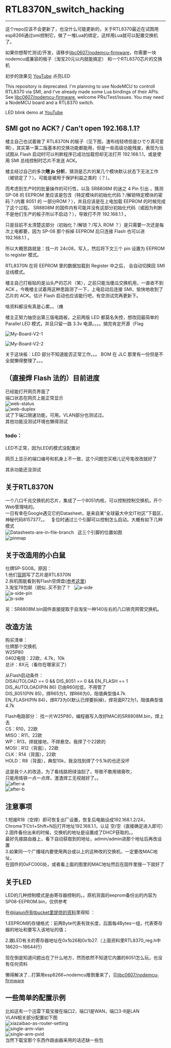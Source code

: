 # RTL8370N_switch_hacking
---
这个repo应该不会更新了，也没什么可能更新的，关于RTL8370最近在试图用esp8266通过smi控制它，做了一堆Lua的绑定，这样用Lua就可以配置交换机了。  

如果你想帮忙测试/开发，请移步[libc0607/nodemcu-firmware](https://github.com/libc0607/nodemcu-firmware)，你需要一块nodemcu或兼容的板子（淘宝20元以内就能搞定） 和一个RTL8370芯片的交换机  

初步的效果见 [YouTube](https://www.youtube.com/watch?v=TsPTUKKPerY) 点亮LED  

This repository is deprecated. I'm planning to use NodeMCU to controll RTL8370 via SMI, and I've already made some Lua bindings of their APIs.   
See [libc0607/nodemcu-firmware](https://github.com/libc0607/nodemcu-firmware), welcome PRs/Test/Issues. You may need a NodeMCU board and a RTL8370 switch.  

LED blink demo at [YouTube](https://www.youtube.com/watch?v=TsPTUKKPerY)

## SMI got no ACK? / Can't open 192.168.1.1?  

楼主自己也试着做了 RTL8370N 的板子（见下图，渣布线轻喷但是ひでり真可爱啊），其实第一第二版基本的交换功能都能用，但是一些高级功能残废，表现为当试图从 Flash 启动时可以判断程序已成功加载但却无法打开 192.168.1.1，或是使用 SMI 总线控制时芯片不发送 ACK。  

楼主经过自己的多次**瞎 jb 分析**，猜测是芯片的某几个模块默认状态下无法工作（被锁定了？）。可能是被用于保护利益之类的（？）。   

而考虑到生产时的批量操作的可行性，以及 SR8808M 的迷之 4 Pin 引出 ，猜测 SP-08 的 EEPROM 里应该是包含（特定模块的初始化代码？/解锁特定模块的密码？/内置 8051 的 一部分ROM？），并且应该是在上电加载 EEPROM 的时候完成了这个过程。 SR8808M 的固件内有可能并没有这部分初始化代码（或因为判断不是他们生产的板子所以不启动？），导致打不开 192.168.1.1 。  

只是目前不太清楚这部分（初始化？/解锁？/写入 ROM ？）是只需要一次还是每次上电都要，因为 SP-08 那个拆掉 EEPROM 后只连接 Flash 也可以进 192.168.1.1 。  

所以大概思路就是：找一片 24c08，写入，然后将下文三个 pin 设置为 EEPROM to register 模式。  

RTL8370N 在将 EEPROM 里的数据加载到 Register 中之后， 会自动切换回 SMI 总线模式。  

楼主自己打板贴的是汕头产的芯片（笑），之前只能当傻瓜交换机用，一直收不到 ACK 。今晚楼主试着用这种思路测了一下，上电启动后连接 SMI，愉快地收到了芯片的 ACK。估计 Flash 启动也应该能行吧，有空测试完再更新下。  

啥资料都没有真是心累。。（瘫  

楼主正努力抽空出第三版电路板，之前两版 LED 都莫名失控，想改回最简单的 Parallel LED 模式，并且只留一路 3.3v 电源。。。。搞完肯定开源（Flag  


![My-Board-V2-1](https://github.com/libc0607/RTL8370N_switch_hacking/blob/master/pic/Board-V2-2d.png)  

![My-Board-V2-2](https://github.com/libc0607/RTL8370N_switch_hacking/blob/master/pic/Board-V2.png)  


关于这块板：LED 部分不知道能否正常工作。。。 BOM 在 JLC 那里有一份但是不全就懒得整理了。。。




## （直接焊 Flash 法的）目前进度
已经能打开网页界面了  
端口状态在网页上能正常显示  
![web-status](https://github.com/libc0607/RTL8370N_switch_hacking/blob/master/pic/web-status.png)  
![web-duplex](https://github.com/libc0607/RTL8370N_switch_hacking/blob/master/pic/web-duplex.png)  
试了下端口限速功能，可用。VLAN部分也测试过。   
其他功能没测试环境也懒得测试  

### todo：  

LED不正常，因为LED的模式没配置对  

网页上显示的端口编号和机身上不一致，这个问题您买根儿记号笔改改就好了  

其余功能还没测试  


## 关于RTL8370N
一个八口千兆交换机的芯片，集成了一个8051内核，可以控制控制交换机，开个Web管理啥的。  
一日有幸在Google遇见它的Datasheet，是来自某“全球最大中文IT社区”下载区，神秘代码8157377。。  
复位时通过三个引脚可以控制怎么启动。大概有如下几种模式  
![Datasheets-are-in-file-branch](https://github.com/libc0607/RTL8370N_switch_hacking/blob/master/pic/boot-mode.png)  
这三个引脚的位置如图  
![pinmap](https://github.com/libc0607/RTL8370N_switch_hacking/blob/master/pic/datasheet-pinmap.png)  

## 关于改造用的小白鼠
仕牌SP-SG08。原因：  
1.他们[官网](http://www.seapai.com.cn/a/gb2312/product/jiaohuanji/2014/0815/SP-SG08.html#hear2)写了芯片是RTL8370N  
2.拆机图能看到有Flash空焊盘([参考这里](http://bbs.mydigit.cn/read.php?tid=974442))  
3.淘宝78包邮（貌似..买不到了？  
![a-side](https://github.com/libc0607/RTL8370N_switch_hacking/blob/master/pic/seapai-a-side.png)  
![a-side-pin](https://github.com/libc0607/RTL8370N_switch_hacking/blob/master/pic/seapai-a-side-with-pinmap.png)  
![b-side](https://github.com/libc0607/RTL8370N_switch_hacking/blob/master/pic/seapai-b-side.png)  

另：SR8808M.bin固件直接提取于自淘宝一种140左右的八口铁壳网管交换机。  

## 改造方法
购买清单：  
仕牌那个交换机    
W25P80  
0402电阻：22欧，4.7k，10k  
总计：8X元（看你在哪家买了）

从Flash启动条件：  
DISAUTOLOAD == 0 && DIS_8051 == 0 && EN_FLASH == 1  
DIS_AUTOLOAD(PIN 86) 已由R60拉低，不用管了  
DIS_8051(PIN 85)，焊R65为1，焊R66为0，阻值典型值4.7k  
EN_FLASH(PIN 84)，焊R73为0(默认已焊要拆掉)，焊背面R72为1，阻值典型值4.7k  


Flash电路部分：
找一片W25P80，编程器写入改好MAC的SR8808M.bin，焊上去  
CS：R10，22欧  
MISO：R11，22欧  
WP：R13，焊就接地，不焊悬空。我焊了个22欧的  
MOSI：R12（背面），22欧  
CLK：R14（背面），22欧  
HOLD：R8（背面），典型10k，我没找到焊了个5.1k的也还没坏

这是我个人的改造，为了看线路把绿油刮了，导致不敢用锡膏吹，  
只能用烙铁一点一点焊，渣渣焊工无视就好了。。  
![after-a](https://github.com/libc0607/RTL8370N_switch_hacking/blob/master/pic/after-a.png)  
![after-b](https://github.com/libc0607/RTL8370N_switch_hacking/blob/master/pic/after-b.png)  

## 注意事项
1.短接R18（空焊）即可恢复出厂设置，恢复后电脑设成192.168.1.2/24，  
  Chrome下Ctrl+Shift+N后打开地址192.168.1.1，认证 空/空（直接确定进入即可）  
2.固件备份出来的时候，交换机的地址是设置成了DHCP获取的。。  
  最好先接路由器上，看下自动获取到的地址，admin/admin进那个地址后再改设置  
3.如果同一个广播域内要使用两台或以上的这种改的交换机，一定要改MAC地址，  
  在固件的0xFC000处，或者看上面的图里的MAC地址然后在固件里搜一下就好了  

## 关于LED
LED的几种控制模式是由寄存器控制的。。原机背面的eeprom备份出的内容为SP08-EEPROM.bin，仅供参考  

在[@jiajun在Bitbucket里提供的资料](https://bitbucket.org/jiajun/rtl8xxx-switch)里得知 ：  

1.EEPROM的存储格式：前两Byte代表有效长度，后面每4Bytes一组，代表寄存器的地址和要写入该地址的值；  

2.跟LED有关的寄存器地址在0x1b26和0x1b27.（上面资料里RTL8370_reg.h中18620～18644行）  

现在倒是知道问题出在了什么地方，然而依然不知道它内置的8051怎么玩，也没有任何资料  

懒得解决了...打算用esp8266+nodemcu推倒重来了，见[libc0607/nodemcu-firmware](https://github.com/libc0607/nodemcu-firmware)   


  
## 一些简单的配置示例
比如这有一个迅雷下载宝接在端口2，端口1是WAN，端口3-8是LAN  
VLAN相关部分配置如下图   
![xiazaibao-as-router-setting](https://github.com/libc0607/RTL8370N_switch_hacking/blob/master/pic/xiazaibao-as-router-setting.png)  
![single-arm-vlan](https://github.com/libc0607/RTL8370N_switch_hacking/blob/master/pic/single-arm-vlan.png)  
![single-arm-pvid](https://github.com/libc0607/RTL8370N_switch_hacking/blob/master/pic/single-arm-pvid.png)  
当然下载宝那个东西作路由器来用的话还缺一些包  


